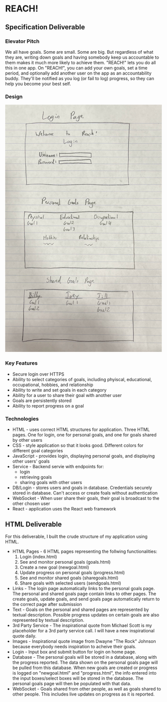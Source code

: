 # REACH!
## Specification Deliverable
### Elevator Pitch

We all have goals. Some are small. Some are big. But regardless  of what they are, writing down goals and having somebody keep us accountable to them makes it much more likely to achieve them. "REACH!" lets you do all this in one app. On "REACH!", you can add your own goals, set a time period, and optionally add another user on the app as an accountability buddy. They'll be notified as you log (or fail to log) progress, so they can help you become your best self.

### Design

![Mock](startup_webpage_design.jpg)

### Key Features
- Secure login over HTTPS
- Ability to select categories of goals, including phyiscal, educational, occupational, hobbies, and relationship
- Ability to write and set goals in each category
- Ability for a user to share their goal with another user
- Goals are persistently stored
- Ability to report progress on a goal
### Technologies
- HTML - uses correct HTML structures for application. Three HTML pages. One for login, one for personal goals, and one for goals shared by other users
- CSS - style application so that it looks good. Different colors for different goal categories
- JavaScript - provides login, displaying personal goals, and displaying other users' goals
- Service - Backend servie with endpoints for:
    - login
    - retrieving goals
    - sharing goals with other users
- DB/Login - stores users and goals in database. Credentials securely stored in database. Can't access or create foals without authentication
- WebSocket - When user share their goals, their goal is broadcast to the other chosen user
- React - application uses the React web framework
## HTML Deliverable
For this deliverable, I built the crude structure of my application using HTML.

- HTML Pages - 6 HTML pages representing the follwing functionalities:
    1. Login (index.html)
    2. See and monitor personal goals (goals.html)
    3. Create a new goal (newgoal.html)
    4. Update progress on personal goals (progress.html)
    5. See and monitor shared goals (sharegoals.html)
    6. Share goals with selected users (sendgoals.html)
- Links - The login page automatically links to the personal goals page. The personal and shared goals page contain links to other pages. The create goals, update goals, and send goals page automatically return to the correct page after submission
- Text - Goals on the personal and shared pages are represented by textual description. Possible progress updates on certain goals are also represented by textual description.
- 3rd Party Service - The inspirational quote from Michael Scott is my placeholder for a 3rd party service call. I will have a new inspirational quote daily.
- Images - Inspirational quote image from Dwayne "The Rock" Johnson because everybody needs inspiration to acheive their goals.
- Login - Input box and submit button for login on home page.
- Database - The personal goals will be stored in a database, along with the progress reported. The data shown on the personal goals page will be pulled from this database. When new goals are created or progress is logged on "newgoal.html" and "progress.html", the info entered into the input boxes/select boxes will be stored in the database. The personal goals page will then be populated with that data. 
- WebSocket - Goals shared from other people, as well as goals shared to other people. This includes live updates on progress as it is reported.
<!-- ## CSS Deliverable
## JavaScript Deliverable
## Service Deliverable
## DB/Login Deliverable
## WebSocket Deliverable
## React Deliverable -->